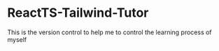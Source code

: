 # ReactTS-Tailwind-Tutor
This is the version control to help me to control the learning process of myself
